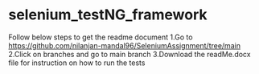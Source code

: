 # selenium_testNG_framework

Follow below steps to get the readme document
1.Go to https://github.com/nilanjan-mandal96/SeleniumAssignment/tree/main
2.Click on branches and go to main branch
3.Download the readMe.docx file for instruction on how to run the tests